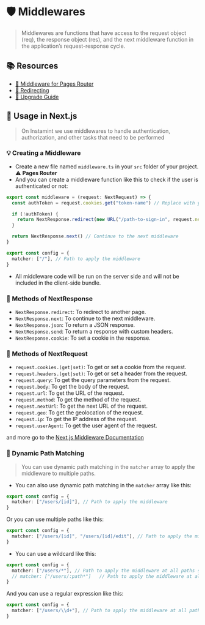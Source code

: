 # 🛡️ Middlewares

> Middlewares are functions that have access to the request object (req), the response object (res), and the next
> middleware function in the application’s request-response cycle.

## 📚 Resources

- [📖 Middleware for Pages Router](https://nextjs.org/docs/pages/building-your-application/routing/middleware)
- [📖 Redirecting](https://nextjs.org/docs/pages/building-your-application/routing/redirecting)
- [📖 Upgrade Guide](https://nextjs.org/docs/messages/middleware-upgrade-guide)

## 🔨 Usage in Next.js

> On Instamint we use middlewares to handle authentication, authorization, and other tasks that need to be performed

### 💡 Creating a Middleware

- Create a new file named `middleware.ts` in your `src` folder of your project. ⚠️ **Pages Router**
- And you can create a middleware function like this to check if the user is authenticated or not:

```ts
export const middleware = (request: NextRequest) => {
  const authToken = request.cookies.get("token-name") // Replace with your token name

  if (!authToken) {
    return NextResponse.redirect(new URL("/path-to-sign-in", request.nextUrl)) // Redirect to sign-in page if a valid cookie is not found
  }

  return NextResponse.next() // Continue to the next middleware
}

export const config = {
  matcher: ["/"], // Path to apply the middleware
}
```

- All middleware code will be run on the server side and will not be included in the client-side bundle.

### 🧩 Methods of NextResponse

- `NextResponse.redirect`: To redirect to another page.
- `NextResponse.next`: To continue to the next middleware.
- `NextResponse.json`: To return a JSON response.
- `NextResponse.send`: To return a response with custom headers.
- `NextResponse.cookie`: To set a cookie in the response.

### 🧩 Methods of NextRequest

- `request.cookies.(get|set)`: To get or set a cookie from the request.
- `request.headers.(get|set)`: To get or set a header from the request.
- `request.query`: To get the query parameters from the request.
- `request.body`: To get the body of the request.
- `request.url`: To get the URL of the request.
- `request.method`: To get the method of the request.
- `request.nextUrl`: To get the next URL of the request.
- `request.geo`: To get the geolocation of the request.
- `request.ip`: To get the IP address of the request.
- `request.userAgent`: To get the user agent of the request.

and more go to
the [Next.js Middleware Documentation](https://nextjs.org/docs/pages/building-your-application/routing/middleware)

### 🚀 Dynamic Path Matching

> You can use dynamic path matching in the `matcher` array to apply the middleware to multiple paths.

- You can also use dynamic path matching in the `matcher` array like this:

```ts
export const config = {
  matcher: ["/users/[id]"], // Path to apply the middleware
}
```

Or you can use multiple paths like this:

```ts
export const config = {
  matcher: ["/users/[id]", "/users/[id]/edit"], // Path to apply the middleware
}
```

- You can use a wildcard like this:

```ts
export const config = {
  matcher: ["/users/*"], // Path to apply the middleware at all paths starting with /users/ but not /users
  // matcher: ["/users/:path*"]   // Path to apply the middleware at all paths starting with /users/ including /users
}
```

And you can use a regular expression like this:

```ts
export const config = {
  matcher: ["/users/\\d+"], // Path to apply the middleware at all paths starting with /users/ followed by a number
}
```

